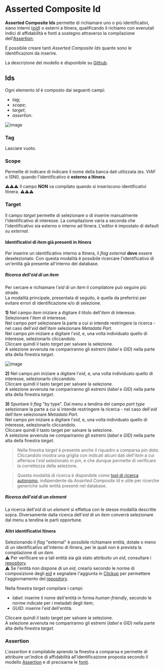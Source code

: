 # Asserted Composite Id

**Asserted Composite Ids** permette di richiamare uno o più identificativi, siano interni ([_eid_](identifiers.md)) o esterni a Itinera, qualificando il richiamo con evenutali indici di affidabilità e fonti a sostegno attraverso la compilazione dell'[Assertion](Assertion_Brick.md);  

È possibile creare tanti _Asserted Composite Ids_ quante sono le identificazioni da inserire.  

La descrizione del modello è disponibile su [Github](https://github.com/vedph/cadmus-bricks-shell/blob/master/projects/myrmidon/cadmus-refs-asserted-ids/README.md#asserted-composite-id).  

## Ids

Ogni elemento _id_ è composto dai seguenti campi:  
* _tag_;
* _scope_;  
* _target_;
* _assertion_.

![image](https://github.com/petrarchsitinera/linee-guida/assets/123007762/818301a7-f4a2-446b-bd06-78b2a681a283)

### Tag
Lasciare vuoto.

### Scope
Permette di indicare di indicare il nome della banca dati utilizzata (es. VIAF o ISNI), quando l'identificativo è **esterno a Itinera**.    

⚠️⚠️⚠️ Il campo **NON** va compilato quando si inseriscono identificativi Itinera. ⚠️⚠️⚠️


### Target
Il campo _target_ permette di selezionare o di inserire manualmente l'identificativo di interesse. La compilazione varia a seconda che l'identificativo sia esterno o interno ad Itinera. L'editor è impostato di default su _external_.  

#### Identificativi di _item_ già presenti in Itinera
Per inserire un identificativo interno a Itinera, il _flag_  _external_ **deve** essere deselezionato.
Con questa modalità è possibile ricercare l'identificativo di un'entità già presente all'interno del database.

##### Ricerca dell'_eid_ di un _item_
Per cercare e richiamare l'_eid_ di un _item_ il compilatore può seguire più strade.  
La modalità principale, presentata di seguito, è quella da preferirsi per evitare errori di identificazione e/o di selezione.

**1)** Nel campo _item_ iniziare a digitare il titolo dell'_item_ di interesse.  
Selezionare l'_item_ di interesse.  
Nel campo _part_ selezionare la parte a cui si intende restringere la ricerca - nel caso dell'_eid_ dell'_item_ selezionare _Metadata Part_.  
Nel campo _pin_ iniziare a digitare l'_eid_, e, una volta individuato quello di interesse, selezionarlo cliccandolo.  
Cliccare quindi il tasto _target_ per salvare la selezione.  
A selezione avvenuta ne compariranno gli estremi (_label_ e _GID_) nella parte alta della finestra _target_.  

![image](https://github.com/petrarchsitinera/linee-guida/assets/123007762/c0c83618-b29a-4393-955a-0183e7d1573e)

**2)** Nel campo _pin_ iniziare a digitare l'_eid_, e, una volta individuato quello di interesse, selezionarlo cliccandolo.  
Cliccare quindi il tasto target per salvare la selezione.  
A selezione avvenuta ne compariranno gli estremi (_label_ e _GID_) nella parte alta della finestra _target_.  

**3)** Spuntare il _flag_ "by type".
Dal menu a tendina del campo _part type_ selezionare la parte a cui si intende restringere la ricerca - nel caso dell'_eid_ dell'_item_ selezionare _Metadata Part_.    
Nel campo _pin_ iniziare a digitare l'_eid_, e, una volta individuato quello di interesse, selezionarlo cliccandolo.  
Cliccare quindi il tasto target per salvare la selezione.  
A selezione avvenuta ne compariranno gli estremi (_label_ e _GID_) nella parte alta della finestra _target_.  

> Nella finestra _target_ è presente anche il riquadro a comparsa _pin data_. Cliccandolo mostra una griglia con indicati alcuni dati dell'_item_ a cui afferisce l'_eid_ selezionato in _pin_, e che dunque permette di verificare la correttezza della selezione.

> Questa modalità di ricerca è disponibile come [tool di ricerca autonomo](lookup_tool.md), indipendente da _Asserted Composite Id_ e utile per ricerche generiche sulle entità presenti nel database.  


##### Ricerca dell'_eid_ di un _element_
La ricerca dell'_eid_ di un _element_ si effettua con le stesse modalità descritte sopra. Diversamente dalla ricerca dell'_eid_ di un _item_ converrà selezionare dal menu a tendina le parti opportune.  

#### Altri identificativi Itinera
Selezionando il _flag_ "external" è possibile richiamare entità, dotate o meno di un identificativo all'interno di Itinera, per le quali non è prevista la compilazione di un _item_.  
⚠️ Per verificare se a tali entità sia già stato attribuito un _eid_, consultare i [repository](repository.md).  
⚠️ Se l'entità non dispone di un _eid_, crearlo secondo le norme di composizione degli [eid](identifiers.md) e segnalare l'aggiunta in [Clickup](https://app.clickup.com/) per permettere l'aggiornamento del [repository](repository.md).   

Nella finestra _target_ compilare i campi:
* _label_: inserire il nome dell'entità in forma _human-friendly_, secondo le norme indicate per i metadati degli item;
* _GUID_: inserire l'_eid_ dell'entità.

Cliccare quindi il tasto target per salvare la selezione.  
A selezione avvenuta ne compariranno gli estremi (_label_ e _GID_) nella parte alta della finestra _target_.  

### Assertion
L'_assertion_ è compilabile aprendo la finestra a comparsa e permette di attribuire un'indice di affidabilità all'identificazione proposta secondo il modello [Assertion](Assertion_Brick.md) e di precisarne le [fonti](Docref_Brick.md).  
  
